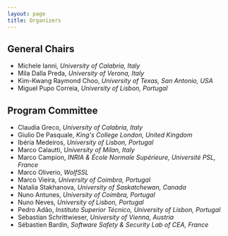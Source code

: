 ```yaml
---
layout: page
title: Organizers
---
```


## General Chairs

- Michele Ianni, _University of Calabria, Italy_
- Mila Dalla Preda, _University of Verona, Italy_
- Kim-Kwang Raymond Choo, _University of Texas, San Antonio, USA_
- Miguel Pupo Correia, _University of Lisbon, Portugal_

## Program Committee
- Claudia Greco, _University of Calabria, Italy_
- Giulio De Pasquale, _King's College London, United Kingdom_
- Ibéria Medeiros, _University of Lisbon, Portugal_
- Marco Calautti, _University of Milan, Italy_
- Marco Campion, _INRIA & École Normale Supérieure, Université PSL, France_
- Marco Oliverio, _WolfSSL_
- Marco Vieira, _University of Coimbra, Portugal_
- Natalia Stakhanova, _University of Saskatchewan, Canada_
- Nuno Antunes, _University of Coimbra, Portugal_
- Nuno Neves, _University of Lisbon, Portugal_
- Pedro Adão, _Instituto Superior Técnico, University of Lisbon, Portugal_
- Sebastian Schrittwieser, _University of Vienna, Austria_
- Sébastien Bardin, _Software Safety & Security Lab of CEA, France_
